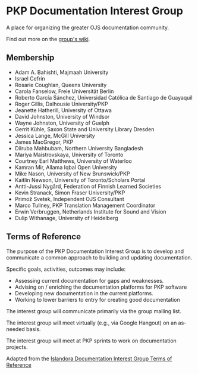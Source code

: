 # PKP Documentation Interest Group

A place for organizing the greater OJS documentation community.

Find out more on the <a href="https://github.com/pkp/documentation-interest-group/wiki">group's wiki</a>.

## Membership

- Adam A. Bahishti, Majmaah University
- Israel Cefrin
- Rosarie Coughlan, Queens University
- Carola Fanselow, Freie Universität Berlin
- Roberto García Sánchez, Universidad Católica de Santiago de Guayaquil
- Roger Gillis, Dalhousie University/PKP
- Jeanette Hatherill, University of Ottawa
- David Johnston, University of Windsor
- Wayne Johnston, University of Guelph
- Gerrit Kühle, Saxon State and University Library Dresden
- Jessica Lange, McGill University
- James MacGregor, PKP
- Dilruba Mahbubam, Northern University Bangladesh
- Mariya Maistrovskaya, University of Toronto
- Courtney Earl Matthews, University of Waterloo
- Kamran Mir, Allama Iqbal Open University
- Mike Nason, University of New Brunswick/PKP
- Kaitlin Newson, University of Toronto/Scholars Portal
- Antti-Jussi Nygård, Federation of Finnish Learned Societies
- Kevin Stranack, Simon Fraser University/PKP
- Primož Svetek, Independent OJS Consultant
- Marco Tullney, PKP Translation Management Coordinator
- Erwin Verbruggen, Netherlands Institute for Sound and Vision
- Dulip Withanage, University of Heidelberg

## Terms of Reference

The purpose of the PKP Documentation Interest Group is to develop and communicate a common approach to building and updating documentation.

Specific goals, activities, outcomes may include:

* Assessing current documentation for gaps and weaknesses.
* Advising on / enriching the documentation platforms for PKP software
* Developing new documentation in the current platforms.
* Working to lower barriers to entry for creating good documentation

The interest group will communicate primarily via the group mailing list.

The interest group will meet virtually (e.g., via Google Hangout) on an as-needed basis.

The interest group will meet at PKP sprints to work on documentation projects.

Adapted from the <a href="https://github.com/AhemNason/Islandora-Documentation-Interest-Group">Islandora Documentation Interest Group Terms of Reference</a>
